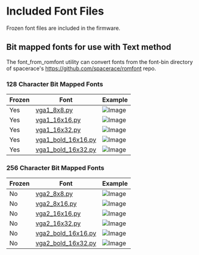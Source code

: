 # Included Font Files

Frozen font files are included in the firmware.

## Bit mapped fonts for use with Text method

The font_from_romfont utility can convert fonts from the font-bin directory of
spacerace's https://github.com/spacerace/romfont repo.

### 128 Character Bit Mapped Fonts

Frozen | Font                                                   | Example
------ | ------------------------------------------------------ | -----------------------------
Yes    | [vga1_8x8.py](/fonts/bitmap/vga1_8x8.py)               | ![Image](/docs/vga1_8x8.png)
Yes    | [vga1_16x16.py](/fonts/bitmap/vga1_16x16.py)           | ![Image](/docs/vga1_16x16.png)
Yes    | [vga1_16x32.py](/fonts/bitmap/vga1_16x32.py)           | ![Image](/docs/vga1_16x32.png)
Yes    | [vga1_bold_16x16.py](/fonts/bitmap/vga1_bold_16x16.py) | ![Image](/docs/vga1_bold_16x16.png)
Yes    | [vga1_bold_16x32.py](/fonts/bitmap/vga1_bold_16x32.py) | ![Image](/docs/vga1_bold_16x32.png)


### 256 Character Bit Mapped Fonts

Frozen | Font                                                   | Example
------ | ------------------------------------------------------ | --------------------------
No     | [vga2_8x8.py](/fonts/bitmap/vga2_8x8.py)               | ![Image](/docs/vga2_8x8.png)
No     | [vga2_8x16.py](/fonts/bitmap/vga2_8x16.py)             | ![Image](/docs/vga2_8x16.png)
No     | [vga2_16x16.py](/fonts/bitmap/vga2_16x16.py)           | ![Image](/docs/vga2_16x16.png)
No     | [vga2_16x32.py](/fonts/bitmap/vga2_16x32.py)           | ![Image](/docs/vga2_16x32.png)
No     | [vga2_bold_16x16.py](/fonts/bitmap/vga2_bold_16x16.py) | ![Image](/docs/vga2_bold_16x16.png)
No     | [vga2_bold_16x32.py](/fonts/bitmap/vga2_bold_16x32.py) | ![Image](/docs/vga2_bold_16x32.png)

